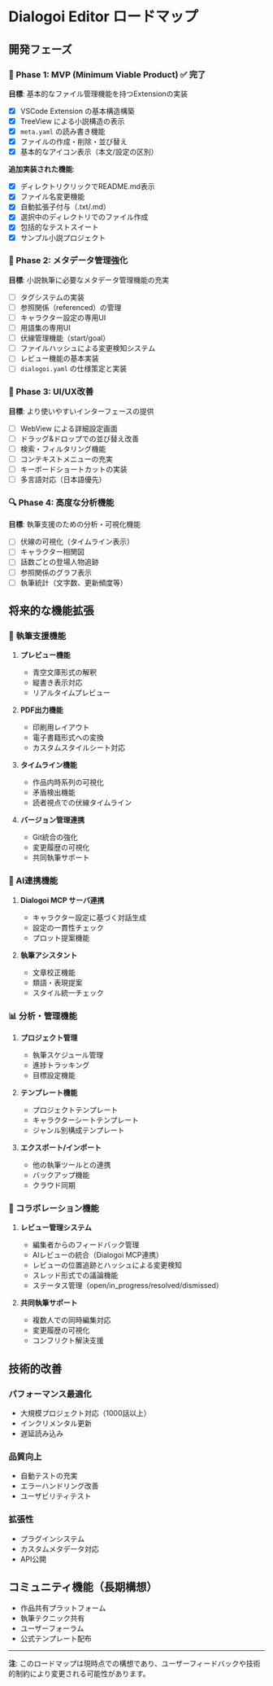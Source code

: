 # Dialogoi Editor ロードマップ

## 開発フェーズ

### 🚀 Phase 1: MVP (Minimum Viable Product) ✅ **完了**
**目標**: 基本的なファイル管理機能を持つExtensionの実装

- [x] VSCode Extension の基本構造構築
- [x] TreeView による小説構造の表示
- [x] `meta.yaml` の読み書き機能
- [x] ファイルの作成・削除・並び替え
- [x] 基本的なアイコン表示（本文/設定の区別）

**追加実装された機能**:
- [x] ディレクトリクリックでREADME.md表示
- [x] ファイル名変更機能
- [x] 自動拡張子付与（.txt/.md）
- [x] 選択中のディレクトリでのファイル作成
- [x] 包括的なテストスイート
- [x] サンプル小説プロジェクト

### 📝 Phase 2: メタデータ管理強化
**目標**: 小説執筆に必要なメタデータ管理機能の充実

- [ ] タグシステムの実装
- [ ] 参照関係（referenced）の管理
- [ ] キャラクター設定の専用UI
- [ ] 用語集の専用UI
- [ ] 伏線管理機能（start/goal）
- [ ] ファイルハッシュによる変更検知システム
- [ ] レビュー機能の基本実装
- [ ] `dialogoi.yaml` の仕様策定と実装

### 🎨 Phase 3: UI/UX改善
**目標**: より使いやすいインターフェースの提供

- [ ] WebView による詳細設定画面
- [ ] ドラッグ&ドロップでの並び替え改善
- [ ] 検索・フィルタリング機能
- [ ] コンテキストメニューの充実
- [ ] キーボードショートカットの実装
- [ ] 多言語対応（日本語優先）

### 🔍 Phase 4: 高度な分析機能
**目標**: 執筆支援のための分析・可視化機能

- [ ] 伏線の可視化（タイムライン表示）
- [ ] キャラクター相関図
- [ ] 話数ごとの登場人物追跡
- [ ] 参照関係のグラフ表示
- [ ] 執筆統計（文字数、更新頻度等）

## 将来的な機能拡張

### 📖 執筆支援機能

1. **プレビュー機能**
   - 青空文庫形式の解釈
   - 縦書き表示対応
   - リアルタイムプレビュー

2. **PDF出力機能**
   - 印刷用レイアウト
   - 電子書籍形式への変換
   - カスタムスタイルシート対応

3. **タイムライン機能**
   - 作品内時系列の可視化
   - 矛盾検出機能
   - 読者視点での伏線タイムライン

4. **バージョン管理連携**
   - Git統合の強化
   - 変更履歴の可視化
   - 共同執筆サポート

### 🤖 AI連携機能

1. **Dialogoi MCP サーバ連携**
   - キャラクター設定に基づく対話生成
   - 設定の一貫性チェック
   - プロット提案機能

2. **執筆アシスタント**
   - 文章校正機能
   - 類語・表現提案
   - スタイル統一チェック

### 📊 分析・管理機能

1. **プロジェクト管理**
   - 執筆スケジュール管理
   - 進捗トラッキング
   - 目標設定機能

2. **テンプレート機能**
   - プロジェクトテンプレート
   - キャラクターシートテンプレート
   - ジャンル別構成テンプレート

3. **エクスポート/インポート**
   - 他の執筆ツールとの連携
   - バックアップ機能
   - クラウド同期

### 🤝 コラボレーション機能

1. **レビュー管理システム**
   - 編集者からのフィードバック管理
   - AIレビューの統合（Dialogoi MCP連携）
   - レビューの位置追跡とハッシュによる変更検知
   - スレッド形式での議論機能
   - ステータス管理（open/in_progress/resolved/dismissed）

2. **共同執筆サポート**
   - 複数人での同時編集対応
   - 変更履歴の可視化
   - コンフリクト解決支援

## 技術的改善

### パフォーマンス最適化
- 大規模プロジェクト対応（1000話以上）
- インクリメンタル更新
- 遅延読み込み

### 品質向上
- 自動テストの充実
- エラーハンドリング改善
- ユーザビリティテスト

### 拡張性
- プラグインシステム
- カスタムメタデータ対応
- API公開

## コミュニティ機能（長期構想）

- 作品共有プラットフォーム
- 執筆テクニック共有
- ユーザーフォーラム
- 公式テンプレート配布

---

**注**: このロードマップは現時点での構想であり、ユーザーフィードバックや技術的制約により変更される可能性があります。